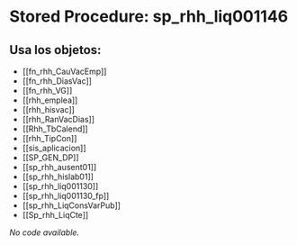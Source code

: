 # Stored Procedure: sp_rhh_liq001146

## Usa los objetos:
- [[fn_rhh_CauVacEmp]]
- [[fn_rhh_DiasVac]]
- [[fn_rhh_VG]]
- [[rhh_emplea]]
- [[rhh_hisvac]]
- [[rhh_RanVacDias]]
- [[Rhh_TbCalend]]
- [[rhh_TipCon]]
- [[sis_aplicacion]]
- [[SP_GEN_DP]]
- [[sp_rhh_ausent01]]
- [[sp_rhh_hislab01]]
- [[sp_rhh_liq001130]]
- [[sp_rhh_liq001130_fp]]
- [[sp_rhh_LiqConsVarPub]]
- [[Sp_rhh_LiqCte]]

*No code available.*
